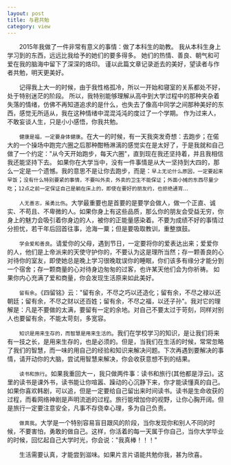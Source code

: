 ```yaml
---
layout: post
title: 与君共勉
category: view
---
```


&emsp;&emsp;2015年我做了一件非常有意义的事情：做了本科生的助教。
我从本科生身上学习到的东西，远远比我给予的她们的要多得多。
她们的热情、善良、朝气和可爱在我的脑海中留下了深深的烙印。
谨以此篇文章记录逝去的美好，望读者与作者共勉，明天更美好。

&emsp;&emsp;记得我上大一的时候，由于我性格孤冷，所以一开始和寝室的关系都处不好，处于特别迷茫的阶段。
所以，我特别能够理解从高中到大学过程中的那种夹杂着失落的情绪，仿佛不再知道追求的是什么，也失去了像高中同学之间那种美好的东西，感觉无所适从，我在这种情绪中混混沌沌的度过了一个学期。
作为过来人，不敢妄谈人生，只是小小感悟，你我共勉。

&emsp;&emsp;`健康是福，一定要身体健康`。在大一的时候，有一天我突发奇想：去跑步；在偌大的一个操场中跑完六圈之后那种酣畅淋漓的感觉实在是太好了，于是我就和自己做了一个约定："从今天开始跑步，每天六圈"，直到现在我还坚持着，并且我相信我还能坚持下去。
如果你在大学当中，没有一件事情是从大一坚持到大四的，那么一定是一个遗憾。我的意思不是让你去跑步，而是：`早上无论什么原因，一定要起来早饭`；`没有什么特别要紧的事情，不要叫外卖，外卖的卫生不能保证`；`外面小摊的东西尽量少吃`；`12点之前一定保证自己是躺在床上的，即使在要好的朋友约，也拒绝通宵`...

&emsp;&emsp;`人无善志，虽勇比伤`。大学最重要也是首要的是要学会做人，做一个正直、诚实、不苟且、不卑微的人。如果你身上有这些品质，那么你的朋友会受益无穷，你身上的魅力会吸引着你身边的人，被你的正能量感染着。不要为成绩不好的事情过分担忧，若干年后回首往事，沧海一粟；但是要吸取教训，重整旗鼓。

&emsp;&emsp;`学会爱和善良`。请爱你的父母，遇到节日，一定要将你的爱表达出来；爱爱你的人，他们是上帝派来的天使守护你的，不要认为这是理所当然；存一颗善良的心对待你的室友，即使她总是晚上学习很晚耽误你的睡眠，你们该多有缘分才能分到一个宿舍；存一颗商量的心对待身边匆匆的过客，也许某天他们会为你祈祷。
如果你内心充满了爱和商量，你会发现生活原来如此美好。

&emsp;&emsp;`留有余`。《四留铭》云："留有余，不尽之巧以还造化；留有余，不尽之禄以还朝廷；留有余，不尽之财以还百姓；留有余，不尽之福，以还子孙"。我对它的理解是：凡是不要做的太满，要留有一定的余地。对自己不要太过于苛刻，同样对别人也要留有余，不能太苛刻，多宽容。

&emsp;&emsp;`知识是用来生存的，而智慧是用来生活的`。我们在学校学习的知识，是让我们将来有一技之长，是用来生存的，也是必须的。但是，当我们在生活的时候，常常忽略了我们的智慧，而一味的用自己的经验和知识来解决问题。下次再遇到要解决的事情，请开动你的大脑，尝试用智慧来解决，你会收获意想不到的结果。

&emsp;&emsp;`读书和旅行`。如果我重回大一，我只做两件事：读书和旅行(其他都是浮云)。这里的读书是课外书，读书能让你喧嚣、躁动的心沉静下来，你才能读懂真的自己。如果你喜欢韩剧，可以追，但是一定要给自己留出来时间读书。读书是生命收获的过程，而看网络神剧是声明流逝的过程。旅行能增加你的视野，让你心胸开阔。但是旅行一定要注意安全，凡事不存侥幸心理，多为自己负责。

&emsp;&emsp;`做真我`。大学是一个特别容易盲目跟风的阶段，当你发现你和别人不同的时候，不要害怕，勇敢的做自己。这样，你活着的每一天属于你自己，当你大学毕业的时候，回忆起自己大学时光，你会说："我真棒！！！"

&emsp;&emsp;生活需要认真，才能尝到滋味。如果片言片语能共勉你我，甚为欣喜。